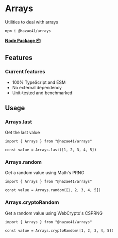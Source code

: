 # Arrays

Utilities to deal with arrays

```bash
npm i @hazae41/arrays
```

[**Node Package 📦**](https://www.npmjs.com/package/@hazae41/arrays)

## Features

### Current features
- 100% TypeScript and ESM
- No external dependency
- Unit-tested and benchmarked

## Usage

### Arrays.last

Get the last value

```tsx
import { Arrays } from "@hazae41/arrays"

const value = Arrays.last([1, 2, 3, 4, 5])
```

### Arrays.random

Get a random value using Math's PRNG

```tsx
import { Arrays } from "@hazae41/arrays"

const value = Arrays.random([1, 2, 3, 4, 5])
```

### Arrays.cryptoRandom

Get a random value using WebCrypto's CSPRNG

```tsx
import { Arrays } from "@hazae41/arrays"

const value = Arrays.cryptoRandom([1, 2, 3, 4, 5])
```